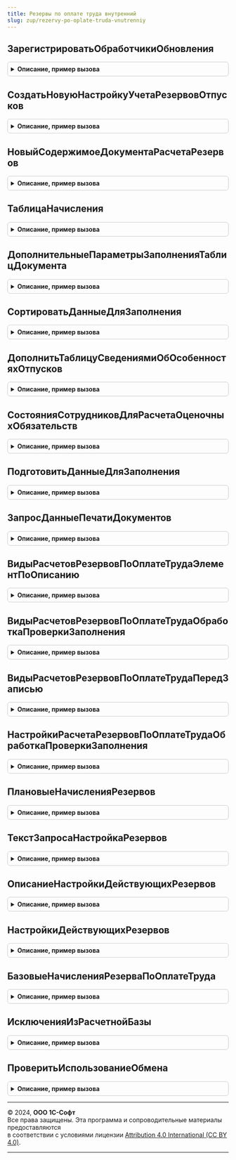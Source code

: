 ```yaml
---
title: Резервы по оплате труда внутренний
slug: zup/rezervy-po-oplate-truda-vnutrenniy
---
```



## ЗарегистрироватьОбработчикиОбновления
<details style="margin: 1em 0; padding: 0.5em; border: 1px solid #ccc; border-radius: 6px;">

<summary style="font-weight: bold; cursor: pointer;">Описание, пример вызова</summary>

```bsl

// Добавляет в список Обработчики процедуры-обработчики обновления,
// необходимые данной подсистеме.
//
// Параметры:
//   Обработчики - ТаблицаЗначений - см. описание функции НоваяТаблицаОбработчиковОбновления
//                                   общего модуля ОбновлениеИнформационнойБазы.
//
Процедура ЗарегистрироватьОбработчикиОбновления(Обработчики) Экспорт
```

Пример вызова
```bsl
РезервыПоОплатеТрудаВнутренний.ЗарегистрироватьОбработчикиОбновления(Обработчики) 
```
</details>

## СоздатьНовуюНастройкуУчетаРезервовОтпусков
<details style="margin: 1em 0; padding: 0.5em; border: 1px solid #ccc; border-radius: 6px;">

<summary style="font-weight: bold; cursor: pointer;">Описание, пример вызова</summary>

```bsl

Процедура СоздатьНовуюНастройкуУчетаРезервовОтпусков() Экспорт
```

Пример вызова
```bsl
РезервыПоОплатеТрудаВнутренний.СоздатьНовуюНастройкуУчетаРезервовОтпусков() 
```
</details>

## НовыйСодержимоеДокументаРасчетаРезервов
<details style="margin: 1em 0; padding: 0.5em; border: 1px solid #ccc; border-radius: 6px;">

<summary style="font-weight: bold; cursor: pointer;">Описание, пример вызова</summary>

```bsl

Функция НовыйСодержимоеДокументаРасчетаРезервов() Экспорт
```

Пример вызова
```bsl
Результат = РезервыПоОплатеТрудаВнутренний.НовыйСодержимоеДокументаРасчетаРезервов() 
```
</details>

## ТаблицаНачисления
<details style="margin: 1em 0; padding: 0.5em; border: 1px solid #ccc; border-radius: 6px;">

<summary style="font-weight: bold; cursor: pointer;">Описание, пример вызова</summary>

```bsl

Функция ТаблицаНачисления() Экспорт
```

Пример вызова
```bsl
Результат = РезервыПоОплатеТрудаВнутренний.ТаблицаНачисления() 
```
</details>

## ДополнительныеПараметрыЗаполненияТаблицДокумента
<details style="margin: 1em 0; padding: 0.5em; border: 1px solid #ccc; border-radius: 6px;">

<summary style="font-weight: bold; cursor: pointer;">Описание, пример вызова</summary>

```bsl

Функция ДополнительныеПараметрыЗаполненияТаблицДокумента() Экспорт
```

Пример вызова
```bsl
Результат = РезервыПоОплатеТрудаВнутренний.ДополнительныеПараметрыЗаполненияТаблицДокумента() 
```
</details>

## СортироватьДанныеДляЗаполнения
<details style="margin: 1em 0; padding: 0.5em; border: 1px solid #ccc; border-radius: 6px;">

<summary style="font-weight: bold; cursor: pointer;">Описание, пример вызова</summary>

```bsl

Процедура СортироватьДанныеДляЗаполнения(ДанныеЗаполнения, Организация, МесяцНачисления, ИспользоватьСортировкуПоУмолчанию = Истина) Экспорт
```

Пример вызова
```bsl
РезервыПоОплатеТрудаВнутренний.СортироватьДанныеДляЗаполнения(ДанныеЗаполнения, Организация, МесяцНачисления, ИспользоватьСортировкуПоУмолчанию);
```
</details>

## ДополнитьТаблицуСведениямиОбОсобенностяхОтпусков
<details style="margin: 1em 0; padding: 0.5em; border: 1px solid #ccc; border-radius: 6px;">

<summary style="font-weight: bold; cursor: pointer;">Описание, пример вызова</summary>

```bsl

Процедура ДополнитьТаблицуСведениямиОбОсобенностяхОтпусков(НачисленнаяЗарплатаИВзносы) Экспорт
```

Пример вызова
```bsl
РезервыПоОплатеТрудаВнутренний.ДополнитьТаблицуСведениямиОбОсобенностяхОтпусков(НачисленнаяЗарплатаИВзносы) 
```
</details>

## СостоянияСотрудниковДляРасчетаОценочныхОбязательств
<details style="margin: 1em 0; padding: 0.5em; border: 1px solid #ccc; border-radius: 6px;">

<summary style="font-weight: bold; cursor: pointer;">Описание, пример вызова</summary>

```bsl

Функция СостоянияСотрудниковДляРасчетаОценочныхОбязательств(Организация, Сотрудники, Период) Экспорт
```

Пример вызова
```bsl
Результат = РезервыПоОплатеТрудаВнутренний.СостоянияСотрудниковДляРасчетаОценочныхОбязательств(Организация, Сотрудники, Период) 
```
</details>

## ПодготовитьДанныеДляЗаполнения
<details style="margin: 1em 0; padding: 0.5em; border: 1px solid #ccc; border-radius: 6px;">

<summary style="font-weight: bold; cursor: pointer;">Описание, пример вызова</summary>

```bsl

Процедура ПодготовитьДанныеДляЗаполнения(СтруктураПараметров, АдресХранилища) Экспорт
```

Пример вызова
```bsl
РезервыПоОплатеТрудаВнутренний.ПодготовитьДанныеДляЗаполнения(СтруктураПараметров, АдресХранилища) 
```
</details>

## ЗапросДанныеПечатиДокументов
<details style="margin: 1em 0; padding: 0.5em; border: 1px solid #ccc; border-radius: 6px;">

<summary style="font-weight: bold; cursor: pointer;">Описание, пример вызова</summary>

```bsl

Процедура ЗапросДанныеПечатиДокументов(Запрос) Экспорт
```

Пример вызова
```bsl
РезервыПоОплатеТрудаВнутренний.ЗапросДанныеПечатиДокументов(Запрос) 
```
</details>

## ВидыРасчетовРезервовПоОплатеТрудаЭлементПоОписанию
<details style="margin: 1em 0; padding: 0.5em; border: 1px solid #ccc; border-radius: 6px;">

<summary style="font-weight: bold; cursor: pointer;">Описание, пример вызова</summary>

```bsl

Функция ВидыРасчетовРезервовПоОплатеТрудаЭлементПоОписанию(ОписаниеЭлемента) Экспорт
```

Пример вызова
```bsl
Результат = РезервыПоОплатеТрудаВнутренний.ВидыРасчетовРезервовПоОплатеТрудаЭлементПоОписанию(ОписаниеЭлемента) 
```
</details>

## ВидыРасчетовРезервовПоОплатеТрудаОбработкаПроверкиЗаполнения
<details style="margin: 1em 0; padding: 0.5em; border: 1px solid #ccc; border-radius: 6px;">

<summary style="font-weight: bold; cursor: pointer;">Описание, пример вызова</summary>

```bsl

Процедура ВидыРасчетовРезервовПоОплатеТрудаОбработкаПроверкиЗаполнения(Объект, Отказ, ПроверяемыеРеквизиты) Экспорт
```

Пример вызова
```bsl
РезервыПоОплатеТрудаВнутренний.ВидыРасчетовРезервовПоОплатеТрудаОбработкаПроверкиЗаполнения(Объект, Отказ, ПроверяемыеРеквизиты) 
```
</details>

## ВидыРасчетовРезервовПоОплатеТрудаПередЗаписью
<details style="margin: 1em 0; padding: 0.5em; border: 1px solid #ccc; border-radius: 6px;">

<summary style="font-weight: bold; cursor: pointer;">Описание, пример вызова</summary>

```bsl

Процедура ВидыРасчетовРезервовПоОплатеТрудаПередЗаписью(Объект, Отказ) Экспорт
```

Пример вызова
```bsl
РезервыПоОплатеТрудаВнутренний.ВидыРасчетовРезервовПоОплатеТрудаПередЗаписью(Объект, Отказ) 
```
</details>

## НастройкиРасчетаРезервовПоОплатеТрудаОбработкаПроверкиЗаполнения
<details style="margin: 1em 0; padding: 0.5em; border: 1px solid #ccc; border-radius: 6px;">

<summary style="font-weight: bold; cursor: pointer;">Описание, пример вызова</summary>

```bsl

Процедура НастройкиРасчетаРезервовПоОплатеТрудаОбработкаПроверкиЗаполнения(Объект, Отказ, ПроверяемыеРеквизиты) Экспорт
```

Пример вызова
```bsl
РезервыПоОплатеТрудаВнутренний.НастройкиРасчетаРезервовПоОплатеТрудаОбработкаПроверкиЗаполнения(Объект, Отказ, ПроверяемыеРеквизиты) 
```
</details>

## ПлановыеНачисленияРезервов
<details style="margin: 1em 0; padding: 0.5em; border: 1px solid #ccc; border-radius: 6px;">

<summary style="font-weight: bold; cursor: pointer;">Описание, пример вызова</summary>

```bsl

Функция ПлановыеНачисленияРезервов(Организация, Резерв, Период) Экспорт
```

Пример вызова
```bsl
Результат = РезервыПоОплатеТрудаВнутренний.ПлановыеНачисленияРезервов(Организация, Резерв, Период) 
```
</details>

## ТекстЗапросаНастройкаРезервов
<details style="margin: 1em 0; padding: 0.5em; border: 1px solid #ccc; border-radius: 6px;">

<summary style="font-weight: bold; cursor: pointer;">Описание, пример вызова</summary>

```bsl

Функция ТекстЗапросаНастройкаРезервов() Экспорт
```

Пример вызова
```bsl
Результат = РезервыПоОплатеТрудаВнутренний.ТекстЗапросаНастройкаРезервов() 
```
</details>

## ОписаниеНастройкиДействующихРезервов
<details style="margin: 1em 0; padding: 0.5em; border: 1px solid #ccc; border-radius: 6px;">

<summary style="font-weight: bold; cursor: pointer;">Описание, пример вызова</summary>

```bsl

Функция ОписаниеНастройкиДействующихРезервов() Экспорт
```

Пример вызова
```bsl
Результат = РезервыПоОплатеТрудаВнутренний.ОписаниеНастройкиДействующихРезервов() 
```
</details>

## НастройкиДействующихРезервов
<details style="margin: 1em 0; padding: 0.5em; border: 1px solid #ccc; border-radius: 6px;">

<summary style="font-weight: bold; cursor: pointer;">Описание, пример вызова</summary>

```bsl

Функция НастройкиДействующихРезервов(Организация, Период) Экспорт
```

Пример вызова
```bsl
Результат = РезервыПоОплатеТрудаВнутренний.НастройкиДействующихРезервов(Организация, Период) 
```
</details>

## БазовыеНачисленияРезерваПоОплатеТруда
<details style="margin: 1em 0; padding: 0.5em; border: 1px solid #ccc; border-radius: 6px;">

<summary style="font-weight: bold; cursor: pointer;">Описание, пример вызова</summary>

```bsl

Функция БазовыеНачисленияРезерваПоОплатеТруда(Организация, Резерв, Период) Экспорт
```

Пример вызова
```bsl
Результат = РезервыПоОплатеТрудаВнутренний.БазовыеНачисленияРезерваПоОплатеТруда(Организация, Резерв, Период) 
```
</details>

## ИсключенияИзРасчетнойБазы
<details style="margin: 1em 0; padding: 0.5em; border: 1px solid #ccc; border-radius: 6px;">

<summary style="font-weight: bold; cursor: pointer;">Описание, пример вызова</summary>

```bsl

Функция ИсключенияИзРасчетнойБазы() Экспорт
```

Пример вызова
```bsl
Результат = РезервыПоОплатеТрудаВнутренний.ИсключенияИзРасчетнойБазы() 
```
</details>

## ПроверитьИспользованиеОбмена
<details style="margin: 1em 0; padding: 0.5em; border: 1px solid #ccc; border-radius: 6px;">

<summary style="font-weight: bold; cursor: pointer;">Описание, пример вызова</summary>

```bsl

Процедура ПроверитьИспользованиеОбмена(ОбменИспользуется, Организация) Экспорт
```

Пример вызова
```bsl
РезервыПоОплатеТрудаВнутренний.ПроверитьИспользованиеОбмена(ОбменИспользуется, Организация) 
```
</details>

---

© 2024, **ООО 1С-Софт**  
Все права защищены. Эта программа и сопроводительные материалы предоставляются  
в соответствии с условиями лицензии [Attribution 4.0 International (CC BY 4.0)](https://creativecommons.org/licenses/by/4.0/legalcode).

---
